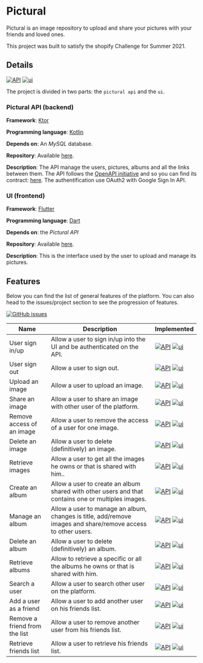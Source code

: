 # Pictural

Pictural is an image repository to upload and share your pictures with your friends and
loved ones.

This project was built to satisfy the shopify Challenge for Summer 2021.

## Details

[![API](https://img.shields.io/badge/API-1.2.2-blue.svg)](https://shields.io/) [![ui](https://img.shields.io/badge/UI-0.3.0-blue.svg)](https://shields.io/)

The project is divided in two parts: the `pictural api` and the `ui`.

### Pictural API (backend)

**Framework**: [Ktor](http://ktor.io/)

**Programming language**: [Kotlin](https://kotlinlang.org/)

**Depends on**: An _MySQL_ database.

**Repository**: Available [here](https://github.com/apomalyn/pictural/tree/main/pictural-api).

**Description**: The API manage the users, pictures, albums and all the links between them.
The API follows the [OpenAPI initiative](https://www.openapis.org/) and so you can find its
contract: [here](https://apomalyn.github.io/pictural/#overview). The authentification
use OAuth2 with Google Sign In API.

### UI (frontend)

**Framework**: [Flutter](http://flutter.dev)

**Programming language**: [Dart](https://dart.dev)

**Depends on**: the _Pictural API_

**Repository**: Available [here](https://github.com/apomalyn/pictural/tree/main/pictural).

**Description**: This is the interface used by the user to upload and manage its pictures.


## Features

Below you can find the list of general features of the platform. You can also head to the issues/project section to see
the progression of features.

[![GitHub issues](https://img.shields.io/github/issues/Naereen/StrapDown.js.svg)](https://github.com/apomalyn/pictural/issues)


| Name                          	| Description                                                                                                  	| Implemented 	|
|-------------------------------	|--------------------------------------------------------------------------------------------------------------	|---------------------------------------------------------------------------------------------------------------------------------------------------------------------- |
| User sign in/up               	| Allow a user to sign in/up into the UI and be authenticated on the API.                                      	| [![API](https://img.shields.io/badge/API-Done-green.svg)](https://shields.io/) [![ui](https://img.shields.io/badge/UI-Done-green.svg)](https://shields.io/)           |
| User sign out                 	| Allow a user to sign out.                                                                                    	| [![API](https://img.shields.io/badge/API-Done-green.svg)](https://shields.io/) [![ui](https://img.shields.io/badge/UI-No-red.svg)](https://shields.io/)               |
| Upload an image               	| Allow a user to upload an image.                                                                             	| [![API](https://img.shields.io/badge/API-Done-green.svg)](https://shields.io/) [![ui](https://img.shields.io/badge/UI-Done-green.svg)](https://shields.io/)           |
| Share an image                	| Allow a user to share an image with other user of the platform.                                              	| [![API](https://img.shields.io/badge/API-Done-green.svg)](https://shields.io/) [![ui](https://img.shields.io/badge/UI-Done-green.svg)](https://shields.io/)               |
| Remove access of an image     	| Allow a user to remove the access of a user for one image.                                                   	| [![API](https://img.shields.io/badge/API-Done-green.svg)](https://shields.io/) [![ui](https://img.shields.io/badge/UI-In%20Progress-orange.svg)](https://shields.io/)               |
| Delete an image               	| Allow a user to delete (definitively) an image.                                                              	| [![API](https://img.shields.io/badge/API-Done-green.svg)](https://shields.io/) [![ui](https://img.shields.io/badge/UI-No-red.svg)](https://shields.io/)               |
| Retrieve images               	| Allow a user to get all the images he owns or that is shared with him..                                      	| [![API](https://img.shields.io/badge/API-Done-green.svg)](https://shields.io/) [![ui](https://img.shields.io/badge/UI-Done-green.svg)](https://shields.io/) |
| Create an album               	| Allow a user to create an album shared with other users and that contains one or multiples images.           	| [![API](https://img.shields.io/badge/API-Done-green.svg)](https://shields.io/) [![ui](https://img.shields.io/badge/UI-No-red.svg)](https://shields.io/)               |
| Manage an album               	| Allow a user to manage an album, changes is title, add/remove images and share/remove access to other users. 	| [![API](https://img.shields.io/badge/API-Done-green.svg)](https://shields.io/) [![ui](https://img.shields.io/badge/UI-No-red.svg)](https://shields.io/)               |
| Delete an album               	| Allow a user to delete (definitively) an album.                                                              	| [![API](https://img.shields.io/badge/API-Done-green.svg)](https://shields.io/) [![ui](https://img.shields.io/badge/UI-No-red.svg)](https://shields.io/)               |
| Retrieve albums               	| Allow to retrieve a specific or all the albums he owns or that is shared with him.                           	| [![API](https://img.shields.io/badge/API-Done-green.svg)](https://shields.io/) [![ui](https://img.shields.io/badge/UI-No-red.svg)](https://shields.io/)               |
| Search a user                 	| Allow a user to search other user on the platform.                                                           	| [![API](https://img.shields.io/badge/API-Done-green.svg)](https://shields.io/) [![ui](https://img.shields.io/badge/UI-Done-green.svg)](https://shields.io/)                   |
| Add a user as a friend        	| Allow a user to add another user on his friends list.                                                        	| [![API](https://img.shields.io/badge/API-Done-green.svg)](https://shields.io/) [![ui](https://img.shields.io/badge/UI-Done-green.svg)](https://shields.io/)               |
| Remove a friend from the list 	| Allow a user to remove another user from his friends list.                                                   	| [![API](https://img.shields.io/badge/API-Done-green.svg)](https://shields.io/) [![ui](https://img.shields.io/badge/UI-Done-green.svg)](https://shields.io/)               |
| Retrieve friends list         	| Allow a user to retrieve his friends list.                                                                   	| [![API](https://img.shields.io/badge/API-Done-green.svg)](https://shields.io/) [![ui](https://img.shields.io/badge/UI-Done-green.svg)](https://shields.io/)               |
